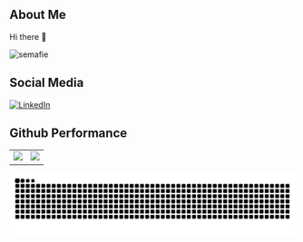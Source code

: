 ## About Me  
Hi there 👋
<p align="left"> <img src="https://komarev.com/ghpvc/?username=semafie&label=Profile%20views&color=0e75b6&style=flat" alt="semafie" /> </p>

  ## Social Media
  [![LinkedIn](https://img.shields.io/badge/LinkedIn-%230077B5.svg?logo=linkedin&logoColor=white)](https://www.linkedin.com/in/restu-imam-safii-6bb65424a/)
## Github Performance  

<table>  
  <tr>
    <td>
      <img src="https://github-readme-stats-eight-theta.vercel.app/api?username=semafie&show_icons=true&theme=tokyonight&include_all_commits=true&count_private=true&hide_border=true" />
    </td>
    <td>
      <img src="https://github-readme-stats.vercel.app/api/top-langs/?username=semafie&layout=compact&theme=tokyonight&langs_count=8" />
    </td>
  </tr>
</table>
  
  ![snake_gif](https://github.com/semafie/semafie/blob/output/github-contribution-grid-snake-dark.svg)
